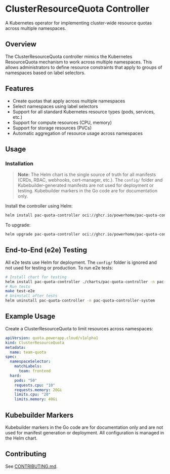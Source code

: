 # ClusterResourceQuota Controller

A Kubernetes operator for implementing cluster-wide resource quotas across multiple namespaces.

## Overview

The ClusterResourceQuota controller mimics the Kubernetes ResourceQuota mechanism to work across multiple namespaces. This allows administrators to define resource constraints that apply to groups of namespaces based on label selectors.

## Features

- Create quotas that apply across multiple namespaces
- Select namespaces using label selectors
- Support for all standard Kubernetes resource types (pods, services, etc.)
- Support for compute resources (CPU, memory)
- Support for storage resources (PVCs)
- Automatic aggregation of resource usage across namespaces

## Usage

### Installation

> **Note:** The Helm chart is the single source of truth for all manifests (CRDs, RBAC, webhooks, cert-manager, etc.). The `config/` folder and Kubebuilder-generated manifests are not used for deployment or testing. Kubebuilder markers in the Go code are for documentation only.

Install the controller using Helm:

```sh
helm install pac-quota-controller oci://ghcr.io/powerhome/pac-quota-controller-chart --version <version> -n pac-quota-controller-system --create-namespace
```

To upgrade:

```sh
helm upgrade pac-quota-controller oci://ghcr.io/powerhome/pac-quota-controller-chart --version <version> -n pac-quota-controller-system
```

## End-to-End (e2e) Testing

All e2e tests use Helm for deployment. The `config/` folder is ignored and not used for testing or production. To run e2e tests:

```sh
# Install chart for testing
helm install pac-quota-controller ./charts/pac-quota-controller -n pac-quota-controller-system --create-namespace
# Run tests
make test-e2e
# Uninstall after tests
helm uninstall pac-quota-controller -n pac-quota-controller-system
```

## Example Usage

Create a ClusterResourceQuota to limit resources across namespaces:

```yaml
apiVersion: quota.powerapp.cloud/v1alpha1
kind: ClusterResourceQuota
metadata:
  name: team-quota
spec:
  namespaceSelector:
    matchLabels:
      team: frontend
  hard:
    pods: "50"
    requests.cpu: "10"
    requests.memory: 20Gi
    limits.cpu: "20"
    limits.memory: 40Gi
```

## Kubebuilder Markers

Kubebuilder markers in the Go code are for documentation only and are not used for manifest generation or deployment. All configuration is managed in the Helm chart.

## Contributing

See [CONTRIBUTING.md](CONTRIBUTING.md).
